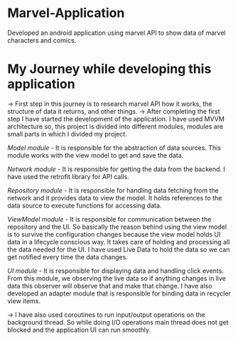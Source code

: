 # Marvel-Application
 Developed an android application using marvel API to show data of marvel characters and comics.

# My Journey while developing this application
-> First step in this journey is to research marvel API how it works, the structure of data it returns, and other things. 
-> After completing the first step I have started the development of the application. I have used MVVM architecture so, this project is divided into different modules, modules are small parts in which I divided my project.

  *Model module* - It is responsible for the abstraction of data sources. This module works with the view model to get and save the data.

  *Network module* - It is responsible for getting the data from the backend. I have used the retrofit library for API calls.

  *Repository module* - It is responsible for handling data fetching from the network and it provides data to view the model. It holds references to the data                         source to execute functions for accessing data.

  *ViewModel module* - It is responsible for communication between the repository and the UI. So basically the reason behind using the view model is to                              survive the configuration changes because the view model holds UI data in a lifecycle conscious way. It takes care of holding and                             processing all the data needed for the UI. I have used Live Data to hold the data so we can get notified every time the data changes.

  *UI module* - It is responsible for displaying data and handling click events. From this module, we observing the live data so if anything changes in live                  data this observer will observe that and make that change. I have also developed an adapter module that is responsible for binding data in                    recycler view items.

-> I have also used coroutines to run input/output operations on the background thread. So while doing I/O operations main thread does not get blocked and the application UI can run smoothly.